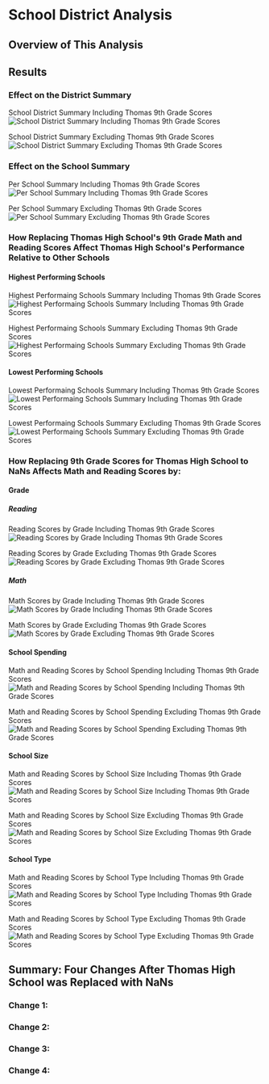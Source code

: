 # School District Analysis
## Overview of This Analysis 
## Results 
### Effect on the District Summary
School District Summary Including Thomas 9th Grade Scores
![School District Summary Including Thomas 9th Grade Scores](https://github.com/awar2170/School_District_Analysis/blob/main/Resources/Comparision%20Photos/District%20Summary%20Including%20Thomas%209th%20Grade.png)

School District Summary Excluding Thomas 9th Grade Scores
![School District Summary Excluding Thomas 9th Grade Scores](https://github.com/awar2170/School_District_Analysis/blob/main/Resources/Comparision%20Photos/District%20Summary%20Excluding%20Thomas%209th%20Grade.png)

### Effect on the School Summary 
Per School Summary Including Thomas 9th Grade Scores
![Per School Summary Including Thomas 9th Grade Scores](https://github.com/awar2170/School_District_Analysis/blob/main/Resources/Comparision%20Photos/Per%20School%20Summary%20Including%20Thomas.png)

Per School Summary Excluding Thomas 9th Grade Scores
![Per School Summary Excluding Thomas 9th Grade Scores](https://github.com/awar2170/School_District_Analysis/blob/main/Resources/Comparision%20Photos/Per%20School%20Summary%20Excluding%20Thomas%20High%20School%209th%20Graders.png)

### How Replacing Thomas High School's 9th Grade Math and Reading Scores Affect Thomas High School's Performance Relative to Other Schools
#### Highest Performing Schools 
Highest Performaing Schools Summary Including Thomas 9th Grade Scores
![Highest Performaing Schools Summary Including Thomas 9th Grade Scores](https://github.com/awar2170/School_District_Analysis/blob/main/Resources/Comparision%20Photos/Highest%20Performing%20Schools%2C%20Thomas%20High%20School%20including%209th%20grade.png)

Highest Performaing Schools Summary Excluding Thomas 9th Grade Scores
![Highest Performaing Schools Summary Excluding Thomas 9th Grade Scores](https://github.com/awar2170/School_District_Analysis/blob/main/Resources/Comparision%20Photos/Highest%20Performing%20Schools%2C%20Thomas%20High%20School%20excluding%209th%20grade.png)

#### Lowest Performing Schools 
Lowest Performaing Schools Summary Including Thomas 9th Grade Scores
![Lowest Performaing Schools Summary Including Thomas 9th Grade Scores](https://github.com/awar2170/School_District_Analysis/blob/main/Resources/Comparision%20Photos/Lowest%20Performing%20Schools%2C%20Thomas%20High%20School%20including%209th%20grade.png)

Lowest Performaing Schools Summary Excluding Thomas 9th Grade Scores
![Lowest Performaing Schools Summary Excluding Thomas 9th Grade Scores](https://github.com/awar2170/School_District_Analysis/blob/main/Resources/Comparision%20Photos/Lowest%20Performing%20Schools%2C%20Thomas%20High%20School%20excluding%209th%20grade.png)

### How Replacing 9th Grade Scores for Thomas High School to NaNs Affects Math and Reading Scores by: 
#### Grade 
##### Reading
Reading Scores by Grade Including Thomas 9th Grade Scores
![Reading Scores by Grade Including Thomas 9th Grade Scores](https://github.com/awar2170/School_District_Analysis/blob/main/Resources/Comparision%20Photos/Reading%20scores%20by%20grade%2C%20including%20the%209th%20grade%20Thomas.png)

Reading Scores by Grade Excluding Thomas 9th Grade Scores
![Reading Scores by Grade Excluding Thomas 9th Grade Scores](https://github.com/awar2170/School_District_Analysis/blob/main/Resources/Comparision%20Photos/Reading%20Scores%20by%20grade%2C%20excluding%20the%209th%20grade%20Thomas.png)

##### Math 
Math Scores by Grade Including Thomas 9th Grade Scores
![Math Scores by Grade Including Thomas 9th Grade Scores](https://github.com/awar2170/School_District_Analysis/blob/main/Resources/Comparision%20Photos/Math%20scores%20by%20grade%2C%20including%20the%209th%20grade%20Thomas.png)

Math Scores by Grade Excluding Thomas 9th Grade Scores
![Math Scores by Grade Excluding Thomas 9th Grade Scores](https://github.com/awar2170/School_District_Analysis/blob/main/Resources/Comparision%20Photos/Math%20Scores%20by%20grade%2C%20excluding%20the%209th%20grade%20Thomas.png)

#### School Spending 
Math and Reading Scores by School Spending Including Thomas 9th Grade Scores
![Math and Reading Scores by School Spending Including Thomas 9th Grade Scores](https://github.com/awar2170/School_District_Analysis/blob/main/Resources/Comparision%20Photos/Spending%20Summary%2C%20including%20the%209th%20grade%20Thomas.png)

Math and Reading Scores by School Spending Excluding Thomas 9th Grade Scores
![Math and Reading Scores by School Spending Excluding Thomas 9th Grade Scores](https://github.com/awar2170/School_District_Analysis/blob/main/Resources/Comparision%20Photos/Spending%20Summary%2C%20excluding%20the%209th%20grade%20Thomas.png)

#### School Size 
Math and Reading Scores by School Size Including Thomas 9th Grade Scores
![Math and Reading Scores by School Size Including Thomas 9th Grade Scores](https://github.com/awar2170/School_District_Analysis/blob/main/Resources/Comparision%20Photos/Scores%20by%20school%20size%2C%20including%20Thomas%209th%20grade.png)

Math and Reading Scores by School Size Excluding Thomas 9th Grade Scores
![Math and Reading Scores by School Size Excluding Thomas 9th Grade Scores
](https://github.com/awar2170/School_District_Analysis/blob/main/Resources/Comparision%20Photos/Scores%20by%20school%20size%2C%20excluding%20Thomas%209th%20grade.png)

#### School Type
Math and Reading Scores by School Type Including Thomas 9th Grade Scores
![Math and Reading Scores by School Type Including Thomas 9th Grade Scores](https://github.com/awar2170/School_District_Analysis/blob/main/Resources/Comparision%20Photos/Scores%20by%20School%20Type%2C%20including%20Thomas%209th%20grade.png)

Math and Reading Scores by School Type Excluding Thomas 9th Grade Scores
![Math and Reading Scores by School Type Excluding Thomas 9th Grade Scores](https://github.com/awar2170/School_District_Analysis/blob/main/Resources/Comparision%20Photos/Scores%20by%20School%20Type%2C%20excluding%20Thomas%209th%20grade.png)

## Summary: Four Changes After Thomas High School was Replaced with NaNs
### Change 1: 
### Change 2: 
### Change 3:
### Change 4: 
